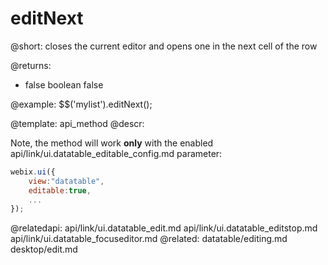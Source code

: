 editNext
=============


@short: closes the current editor and opens one in the next cell of the row
	



@returns:
- false	boolean	false

@example:
$$('mylist').editNext();

@template:	api_method
@descr:

Note, the method will work **only** with the enabled api/link/ui.datatable_editable_config.md parameter:

~~~js
webix.ui({
    view:"datatable",
    editable:true,
    ...
});
~~~


@relatedapi:
	api/link/ui.datatable_edit.md
    api/link/ui.datatable_editstop.md
    api/link/ui.datatable_focuseditor.md
@related:
	datatable/editing.md
	desktop/edit.md
